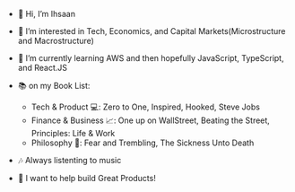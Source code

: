 - 👋 Hi, I’m Ihsaan

- 👀 I’m interested in Tech, Economics, and Capital Markets(Microstructure and Macrostructure)

- 🌱 I’m currently learning AWS and then hopefully JavaScript, TypeScript, and React.JS

- :books: on my Book List: 
  - Tech & Product :computer::   Zero to One, Inspired, Hooked, Steve Jobs
  - Finance & Business :chart_with_upwards_trend::  One up on WallStreet, Beating the Street, Principles: Life & Work 
  - Philosophy 💭:  Fear and Trembling, The Sickness Unto Death

- :notes: Always listenting to music

- :rocket: I want to help build Great Products!


<!---
Imal16/Imal16 is a ✨ special ✨ repository because its `README.md` (this file) appears on your GitHub profile.
You can click the Preview link to take a look at your changes.
--->
